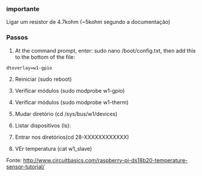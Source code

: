 

### importante

Ligar um resistor de 4.7kohm (~5kohm segundo a documentação)


### Passos

1. At the command prompt, enter: sudo nano /boot/config.txt, then add this to the bottom of the file:

  `dtoverlay=w1-gpio`

2. Reiniciar (sudo reboot)

3. Verificar módulos (sudo modprobe w1-gpio)

4. Verificar módulos (sudo modprobe w1-therm)

5. Mudar diretório (cd /sys/bus/w1/devices)

6. Listar dispositivos (ls):

7. Entrar nos diretórios(cd 28-XXXXXXXXXXXX)

8. VEr temperatura (cat w1_slave)


Fonte: http://www.circuitbasics.com/raspberry-pi-ds18b20-temperature-sensor-tutorial/

